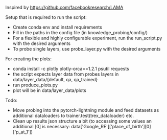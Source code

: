Inspired by https://github.com/facebookresearch/LAMA


Setup that is required to run the script: 
- Create conda env and install requirements
- Fill in the paths in the config file (in knowledge_probing/config/)
- For a flexible and highly configurable experiment, run the run_script.py with the desired arguments
- To probe single layers, use probe_layer.py with the desired arguments


For creating the plots:
- conda install -c plotly plotly-orca==1.2.1 psutil requests
- the script expects layer data from probes layers in data/layer_data/{default, qa, qa_trained}
- run produce_plots.py
- plot will be in data/layer_data/plots



Todo: 
- Move probing into the pytorch-lightning module and feed datasets as additional dataloaders to trainer.test(trex_dataloader) etc.
- Clean up results json structure a bit (to accessing some values an additional [0] is necessary: data['Google_RE']['place_of_birth'][0]['p_at_1'])